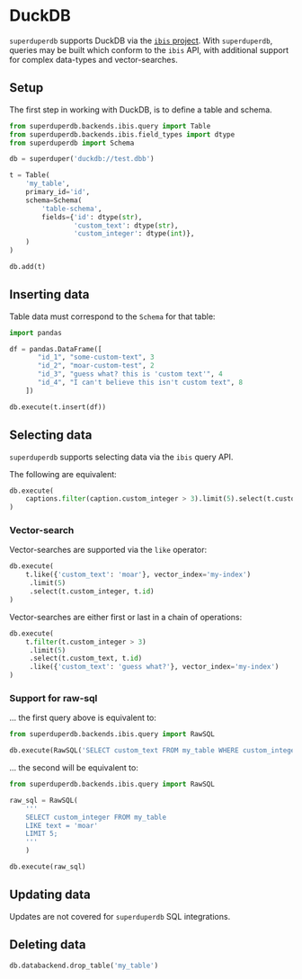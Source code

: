 # DuckDB

`superduperdb` supports DuckDB via the [`ibis` project](https://ibis-project.org/).
With `superduperdb`, queries may be built which conform to the `ibis` API, with additional 
support for complex data-types and vector-searches.

## Setup

The first step in working with DuckDB, is to define a table and schema.

```python
from superduperdb.backends.ibis.query import Table
from superduperdb.backends.ibis.field_types import dtype
from superduperdb import Schema

db = superduper('duckdb://test.dbb')

t = Table(
    'my_table',
    primary_id='id',
    schema=Schema(
        'table-schema',
        fields={'id': dtype(str),
                'custom_text': dtype(str),
                'custom_integer': dtype(int)},
    )
)

db.add(t)
```

## Inserting data

Table data must correspond to the `Schema` for that table:

```python
import pandas

df = pandas.DataFrame([
       "id_1", "some-custom-text", 3
       "id_2", "moar-custom-test", 2
       "id_3", "guess what? this is 'custom text'", 4
       "id_4", "I can't believe this isn't custom text", 8
    ])

db.execute(t.insert(df))
```

## Selecting data

`superduperdb` supports selecting data via the `ibis` query API.

The following are equivalent:

```python
db.execute(
    captions.filter(caption.custom_integer > 3).limit(5).select(t.custom_text)
)
```

### Vector-search

Vector-searches are supported via the `like` operator:

```python
db.execute(
    t.like({'custom_text': 'moar'}, vector_index='my-index')
     .limit(5)
     .select(t.custom_integer, t.id)
)
```

Vector-searches are either first or last in a chain of operations:

```python
db.execute(
    t.filter(t.custom_integer > 3)
     .limit(5)
     .select(t.custom_text, t.id)
     .like({'custom_text': 'guess what?'}, vector_index='my-index')
)
```

### Support for raw-sql

... the first query above is equivalent to:

```python
from superduperdb.backends.ibis.query import RawSQL

db.execute(RawSQL('SELECT custom_text FROM my_table WHERE custom_integer > 3 LIMIT 5;'))
```

... the second will be equivalent to:

```python
from superduperdb.backends.ibis.query import RawSQL

raw_sql = RawSQL(
    '''
    SELECT custom_integer FROM my_table 
    LIKE text = 'moar'
    LIMIT 5;
    '''
    )

db.execute(raw_sql)
```

## Updating data

Updates are not covered for `superduperdb` SQL integrations.

## Deleting data

```python
db.databackend.drop_table('my_table')
```